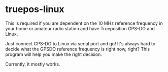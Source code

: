 # truepos-linux

This is required if you are dependent on the 10 MHz reference frequency in your home or amateur radio station and
have Trueposition GPS-DO and Linux.

Just connect GPS-DO to Linux via serial port and go! It's always hard to decide what the GPSDO reference frequency
is right now, right? This program will help you make the right decision.

Currently, it mostly works.

